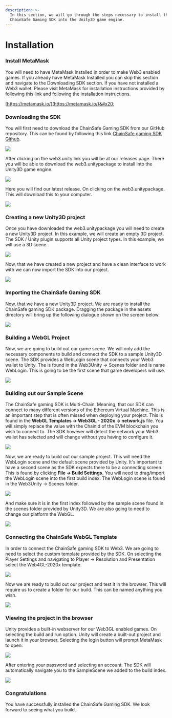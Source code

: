 ```yaml
---
description: >-
  In this section, we will go through the steps necessary to install the
  ChainSafe Gaming SDK into the Unity3D game engine.
---
```


# Installation

### Install MetaMask

You will need to have MetaMask installed in order to make Web3 enabled games. If you already have MetaMask Installed you can skip this section and navigate to the Downloading SDK section. If you have not installed a Web3 wallet. Please visit MetaMask for installation instructions provided by following this link and following the installation instructions.&#x20;

[https://metamask.io/](https://metamask.io/)&#x20;

### Downloading the SDK

You will first need to download the ChainSafe Gaming SDK from our GitHub repository. This can be found by following this link [ChainSafe gaming SDK Github](https://github.com/chainsafe).&#x20;

![](.gitbook/assets/step1.png)

After clicking on the web3.unity link you will be at our releases page. There you will be able to download the web3.unitypackage to install into the Unity3D game engine.

![](.gitbook/assets/step2.png)

Here you will find our latest release. On clicking on the web3.unitypackage. This will download this to your computer.

![](.gitbook/assets/step3.png)

### Creating a new Unity3D project

Once you have downloaded the web3.unitypackage you will need to create a new Unity3D project. In this example, we will create an empty 3D project. The SDK / Unity plugin supports all Unity project types. In this example, we will use a 3D scene.

&#x20;

![](.gitbook/assets/new\_project.png)

Now, that we have created a new project and have a clean interface to work with we can now import the SDK into our project.

![](.gitbook/assets/step4.png)

### Importing the ChainSafe Gaming SDK

Now, that we have a new Unity3D project. We are ready to install the ChainSafe gaming SDK package. Dragging the package in the assets directory will bring up the following dialogue shown on the screen below.

![](.gitbook/assets/step5.png)

### Building a WebGL Project

Now, we are going to build out our game scene. We will only add the necessary components to build and connect the SDK to a sample Unity3D scene. The SDK provides a WebLogin scene that connects your Web3 wallet to Unity. The is found in the Web3Unity -> Scenes folder and is name WebLogin. This is going to be the first scene that game developers will use.

![](<.gitbook/assets/WebLogin (1).png>)

### Building out our Sample Scene

The ChainSafe gaming SDK is Multi-Chain. Meaning, that our SDK can connect to many different versions of the Ethereum Virtual Machine. This is an important step that is often missed when deploying your project. This is found in the **WebGL Templates -> Web3GL - 2020x -> network.js** file. You will simply replace the value with the ChainId of the EVM blockchain you wish to connect to. The SDK however will detect the network your Web3 wallet has selected and will change without you having to configure it.

&#x20;

![](<.gitbook/assets/step7 (2).png>)

Now, we are ready to build out our sample project. This will need the WebLogin scene and the default scene provided by Unity. It's important to have a second scene as the SDK expects there to be a connecting screen. This is found by clicking **File -> Build Settings.** You will need to drag/import the WebLogin scene into the first build index. The WebLogin scene is found in the Web3Unity -> Scenes folder.

![](.gitbook/assets/WebLogin.png)

And make sure it is in the first index followed by the sample scene found in the scenes folder provided by Unity3D. We are also going to need to change our platform the WebGL.

![](.gitbook/assets/step8.png)

### **Connecting the ChainSafe WebGL Template**

In order to connect the ChainSafe gaming SDK to Web3. We are going to need to select the custom template provided by the SDK.  On selecting the Player Settings and navigating to Player -> Resolution and Presentation select the Web4GL-2020x template.&#x20;

![](.gitbook/assets/step9.png)

Now we are ready to build out our project and test it in the browser. This will require us to create a folder for our build. This can be named anything you wish.

![](.gitbook/assets/step10.png)

### Viewing the project in the browser

Unity provides a built-in webserver for our Web3GL enabled games. On selecting the build and run option. Unity will create a built-out project and launch it in your browser. Selecting the login button will prompt MetaMask to open.&#x20;

![](.gitbook/assets/sign\_in\_metamask.png)

After entering your password and selecting an account. The SDK will automatically navigate you to the SampleScene we added to the build index.

![](.gitbook/assets/empty\_login\_scene.png)

### Congratulations

You have successfully installed the ChainSafe Gaming SDK. We look forward to seeing what you build.

